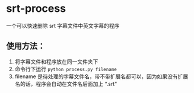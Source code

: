 # srt-process
一个可以快速删除 srt 字幕文件中英文字幕的程序

## 使用方法：
 1. 将字幕文件和程序放在同一文件夹下
 2. 命令行下运行 `python process.py filename`
 3. filename 是待处理的字幕文件名，带不带扩展名都可以，因为如果没有扩展名的话，程序会自动在文件名后面加上 “.srt"
